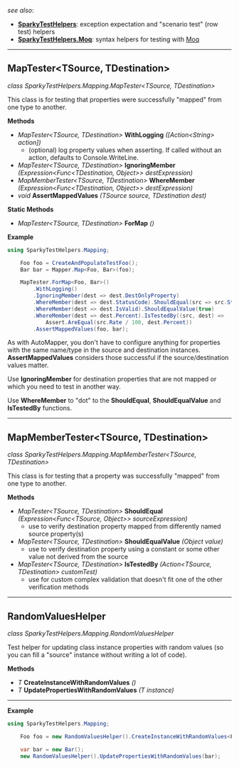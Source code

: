 
_see also_:
* **[SparkyTestHelpers](https://www.nuget.org/packages/SparkyTestHelpers/)**: exception expectation and "scenario test" (row test) helpers
* **[SparkyTestHelpers.Moq](https://www.nuget.org/packages/SparkyTestHelpers.Moq)**: syntax helpers for testing with [Moq](https://github.com/moq)

---
## MapTester<TSource, TDestination>
*class SparkyTestHelpers.Mapping.MapTester<TSource, TDestination>*

This class is for testing that properties were successfully "mapped" from one type to another.

**Methods**
* *MapTester&lt;TSource, TDestination&gt;* **WithLogging** *([Action&lt;String&gt; action])* 
    - (optional) log property values when asserting. If called without an action, defaults to Console.WriteLine. 
* *MapTester&lt;TSource, TDestination&gt;* **IgnoringMember** *(Expression&lt;Func&lt;TDestination, Object&gt;&gt; destExpression)*  
* *MapMemberTester&lt;TSource, TDestination&gt;* **WhereMember** *(Expression&lt;Func&lt;TDestination, Object&gt;&gt; destExpression)*  
* *void* **AssertMappedValues** *(TSource source, TDestination dest)*  

**Static Methods**
* *MapTester&lt;TSource, TDestination&gt;* **ForMap** *()* 

**Example**

```csharp
using SparkyTestHelpers.Mapping;
```
```csharp
    Foo foo = CreateAndPopulateTestFoo();
    Bar bar = Mapper.Map<Foo, Bar>(foo); 

    MapTester.ForMap<Foo, Bar>()
        .WithLogging()
        .IgnoringMember(dest => dest.DestOnlyProperty)
        .WhereMember(dest => dest.StatusCode).ShouldEqual(src => src.Status)
        .WhereMember(dest => dest.IsValid).ShouldEqualValue(true)
        .WhereMember(dest => dest.Percent).IsTestedBy((src, dest) => 
            Assert.AreEqual(src.Rate / 100, dest.Percent))
        .AssertMappedValues(foo, bar);
```
As with AutoMapper, you don't have to configure anything for properties with the same name/type in the source and destination instances.
**AssertMappedValues** considers those successful if the source/destination values matter.

Use **IgnoringMember** for destination properties that are not mapped or which you need to test in another way.

Use **WhereMember** to "dot" to the **ShouldEqual**, **ShouldEqualValue** and **IsTestedBy** functions.

---
## MapMemberTester<TSource, TDestination>
*class SparkyTestHelpers.Mapping.MapMemberTester<TSource, TDestination>*

This class is for testing that a property was successfully "mapped" from one type to another.

**Methods**
* *MapTester&lt;TSource, TDestination&gt;* **ShouldEqual** *(Expression&lt;Func&lt;TSource, Object&gt;&gt; sourceExpression)*  
    - use to verify destination property mapped from differently named source property(s)
* *MapTester&lt;TSource, TDestination&gt;* **ShouldEqualValue** *(Object value)* 
    - use to verify destination property using a constant or some other value not derived from the source 
* *MapTester&lt;TSource, TDestination&gt;* **IsTestedBy** *(Action&lt;TSource, TDestination&gt; customTest)* 
    - use for custom complex validation that doesn't fit one of the other verification methods

---
## RandomValuesHelper
*class SparkyTestHelpers.Mapping.RandomValuesHelper*

Test helper for updating class instance properties with random values (so you
can fill a "source" instance without writing a lot of code).

**Methods**
* *T* **CreateInstanceWithRandomValues** *()*  
* *T* **UpdatePropertiesWithRandomValues** *(T instance)*  
---
**Example**

```csharp
using SparkyTestHelpers.Mapping;
```
```csharp
    Foo foo = new RandomValuesHelper().CreateInstanceWithRandomValues<Foo>();

    var bar = new Bar();
    new RandomValuesHelper().UpdatePropertiesWithRandomValues(bar);
```
